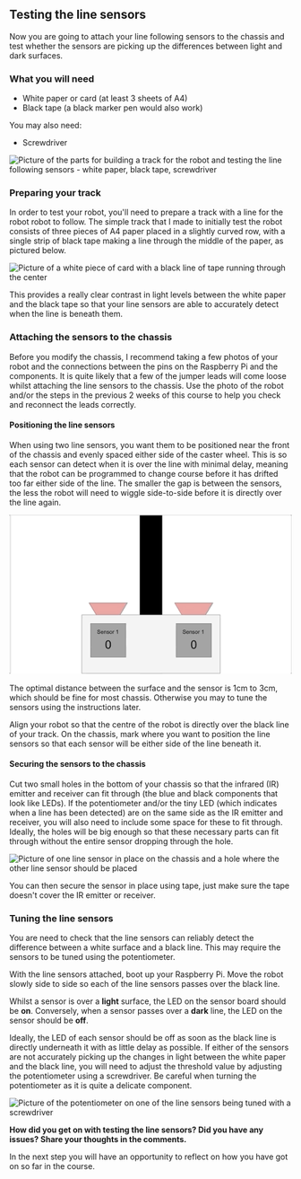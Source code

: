 [comment]: # (
Is this step open? Y/N
If so, short description of this step:
Related links:
Related files:
)

## Testing the line sensors

Now you are going to attach your line following sensors to the chassis and test whether the sensors are picking up the differences between light and dark surfaces.

### What you will need

+ White paper or card (at least 3 sheets of A4)
+ Black tape (a black marker pen would also work)

You may also need:

+ Screwdriver

![Picture of the parts for building a track for the robot and testing the line following sensors - white paper, black tape, screwdriver](images/3_6-parts-for-line-testing)

### Preparing your track

In order to test your robot, you'll need to prepare a track with a line for the robot robot to follow. The simple track that I made to initially test the robot consists of three pieces of A4 paper placed in a slightly curved row, with a single strip of black tape making a line through the middle of the paper, as pictured below.

![Picture of a white piece of card with a black line of tape running through the center](images/3_6-black_line_on_white_paper)

This provides a really clear contrast in light levels between the white paper and the black tape so that your line sensors are able to accurately detect when the line is beneath them.

### Attaching the sensors to the chassis

Before you modify the chassis, I recommend taking a few photos of your robot and the connections between the pins on the Raspberry Pi and the components. It is quite likely that a few of the jumper leads will come loose whilst attaching the line sensors to the chassis. Use the photo of the robot and/or the steps in the previous 2 weeks of this course to help you check and reconnect the leads correctly.

#### Positioning the line sensors

When using two line sensors, you want them to be positioned near the front of the chassis and evenly spaced either side of the caster wheel. This is so each sensor can detect when it is over the line with minimal delay, meaning that the robot can be programmed to change course before it has drifted too far either side of the line. The smaller the gap is between the sensors, the less the robot will need to wiggle side-to-side before it is directly over the line again.

![Animation from 3.4](images/3_4_Two_Sensors_Anim.gif)

The optimal distance between the surface and the sensor is 1cm to 3cm, which should be fine for most chassis. Otherwise you may to tune the sensors using the instructions later.

Align your robot so that the centre of the robot is directly over the black line of your track. On the chassis, mark where you want to position the line sensors so that each sensor will be either side of the line beneath it.

#### Securing the sensors to the chassis

Cut two small holes in the bottom of your chassis so that the infrared (IR) emitter and receiver can fit through (the blue and black components that look like LEDs). If the potentiometer and/or the tiny LED (which indicates when a line has been detected) are on the same side as the IR emitter and receiver, you will also need to include some space for these to fit through.  Ideally, the holes will be big enough so that these necessary parts can fit through without the entire sensor dropping through the hole.

![Picture of one line sensor in place on the chassis and a hole where the other line sensor should be placed](images/3_6-one_sensor_in)

You can then secure the sensor in place using tape, just make sure the tape doesn't cover the IR emitter or receiver.

### Tuning the line sensors

You are need to check that the line sensors can reliably detect the difference between a white surface and a black line. This may require the sensors to be tuned using the potentiometer.

With the line sensors attached, boot up your Raspberry Pi. Move the robot slowly side to side so each of the line sensors passes over the black line.

Whilst a sensor is over a **light** surface, the LED on the sensor board should be **on**. Conversely, when a sensor passes over a **dark** line, the LED on the sensor should be **off**.

Ideally, the LED of each sensor should be off as soon as the black line is directly underneath it with as little delay as possible. If either of the sensors are not accurately picking up the changes in light between the white paper and the black line, you will need to adjust the threshold value by adjusting the potentiometer using a screwdriver. Be careful when turning the potentiometer as it is quite a delicate component.

![Picture of the potentiometer on one of the line sensors being tuned with a screwdriver](images/3_6-potentiometer-tuning)

**How did you get on with testing the line sensors? Did you have any issues? Share your thoughts in the comments.**

In the next step you will have an opportunity to reflect on how you have got on so far in the course.
